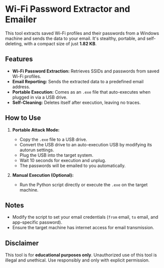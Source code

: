 # Wi-Fi Password Extractor and Emailer

This tool extracts saved Wi-Fi profiles and their passwords from a Windows machine and sends the data to your email. It's stealthy, portable, and self-deleting, with a compact size of just **1.82 KB**.

## Features

- **Wi-Fi Password Extraction:** Retrieves SSIDs and passwords from saved Wi-Fi profiles.
- **Email Reporting:** Sends the extracted data to a predefined email address.
- **Portable Execution:** Comes as an `.exe` file that auto-executes when plugged in via a USB drive.
- **Self-Cleaning:** Deletes itself after execution, leaving no traces.

## How to Use

1. **Portable Attack Mode:**
   - Copy the `.exe` file to a USB drive.
   - Convert the USB drive to an auto-execution USB by modifying its autorun settings.
   - Plug the USB into the target system.
   - Wait 10 seconds for execution and unplug. 
   - The passwords will be emailed to you automatically.

2. **Manual Execution (Optional):**
   - Run the Python script directly or execute the `.exe` on the target machine.

## Notes

- Modify the script to set your email credentials (`from` email, `to` email, and app-specific password).
- Ensure the target machine has internet access for email transmission.

## Disclaimer

This tool is for **educational purposes only**. Unauthorized use of this tool is illegal and unethical. Use responsibly and only with explicit permission.

